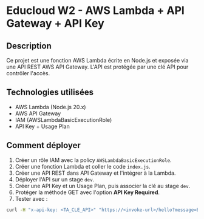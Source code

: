 # Educloud W2 - AWS Lambda + API Gateway + API Key

## Description
Ce projet est une fonction AWS Lambda écrite en Node.js et exposée via une API REST AWS API Gateway.
L'API est protégée par une clé API pour contrôler l'accès.

## Technologies utilisées
- AWS Lambda (Node.js 20.x)
- AWS API Gateway
- IAM (AWSLambdaBasicExecutionRole)
- API Key + Usage Plan

## Comment déployer
1. Créer un rôle IAM avec la policy `AWSLambdaBasicExecutionRole`.
2. Créer une fonction Lambda et coller le code `index.js`.
3. Créer une API REST dans API Gateway et l'intégrer à la Lambda.
4. Déployer l'API sur un stage `dev`.
5. Créer une API Key et un Usage Plan, puis associer la clé au stage `dev`.
6. Protéger la méthode GET avec l'option **API Key Required**.
7. Tester avec :
```bash
curl -H "x-api-key: <TA_CLE_API>" "https://<invoke-url>/hello?message=Bonjour"
